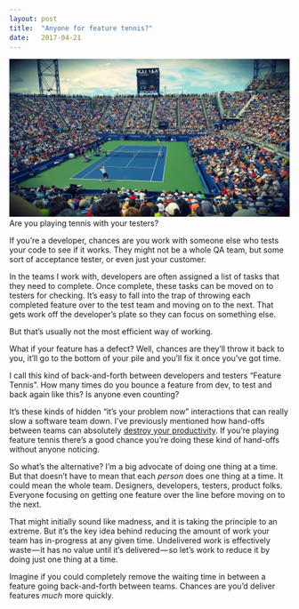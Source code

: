 ```yaml
---
layout:	post
title:	"Anyone for feature tennis?"
date:	2017-04-21
---
```


  ![](/img/0*vlSU9mqCFFgAOiXS.jpg)Are you playing tennis with your testers?

If you’re a developer, chances are you work with someone else who tests your code to see if it works. They might not be a whole QA team, but some sort of acceptance tester, or even just your customer.

In the teams I work with, developers are often assigned a list of tasks that they need to complete. Once complete, these tasks can be moved on to testers for checking. It’s easy to fall into the trap of throwing each completed feature over to the test team and moving on to the next. That gets work off the developer’s plate so they can focus on something else.

But that’s usually not the most efficient way of working.

What if your feature has a defect? Well, chances are they’ll throw it back to you, it’ll go to the bottom of your pile and you’ll fix it once you’ve got time.

I call this kind of back-and-forth between developers and testers “Feature Tennis”. How many times do you bounce a feature from dev, to test and back again like this? Is anyone even counting?

It’s these kinds of hidden “it’s your problem now” interactions that can really slow a software team down. I’ve previously mentioned how hand-offs between teams can absolutely [destroy your productivity](https://medium.com/@jezhalford/hand-offs-are-productivity-poison-4c653453c559). If you’re playing feature tennis there’s a good chance you’re doing these kind of hand-offs without anyone noticing.

So what’s the alternative? I’m a big advocate of doing one thing at a time. But that doesn’t have to mean that each *person* does one thing at a time. It could mean the whole team. Designers, developers, testers, product folks. Everyone focusing on getting one feature over the line before moving on to the next.

That might initially sound like madness, and it is taking the principle to an extreme. But it’s the key idea behind reducing the amount of work your team has in-progress at any given time. Undelivered work is effectively waste — it has no value until it’s delivered — so let’s work to reduce it by doing just one thing at a time.

Imagine if you could completely remove the waiting time in between a feature going back-and-forth between teams. Chances are you’d deliver features *much* more quickly.

  